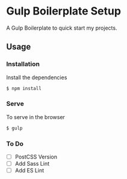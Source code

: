 # Gulp Boilerplate Setup

A  Gulp Boilerplate to quick start my projects.

## Usage

### Installation

Install the dependencies

```sh
$ npm install
```

### Serve

To serve in the browser

```sh
$ gulp
```

### To Do

- [ ] PostCSS Version
- [ ] Add Sass Lint
- [ ] Add ES Lint